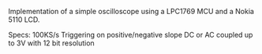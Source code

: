 Implementation of a simple oscilloscope using a LPC1769 MCU and a Nokia 5110 LCD.

Specs: 
100KS/s
Triggering on positive/negative slope
DC or AC coupled up to 3V with 12 bit resolution
